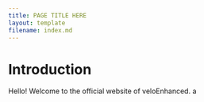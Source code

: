 ```yaml
---
title: PAGE TITLE HERE
layout: template
filename: index.md
---
```


# Introduction

Hello! Welcome to the official website of veloEnhanced. a
